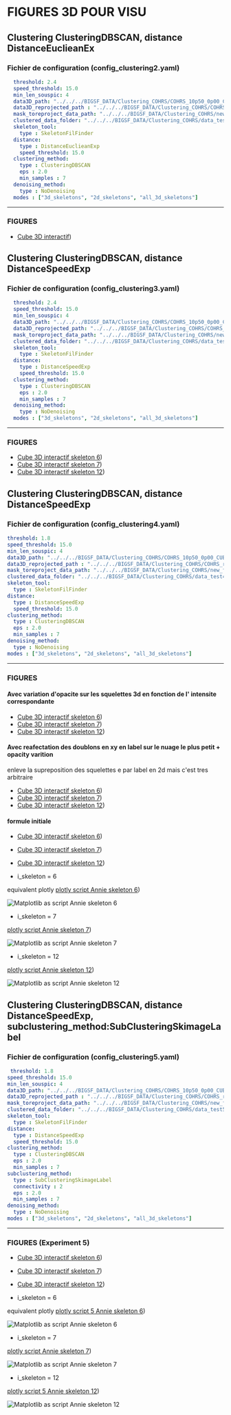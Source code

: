 # FIGURES 3D POUR VISU

## Clustering ClusteringDBSCAN, distance DistanceEuclieanEx

### Fichier de configuration (config_clustering2.yaml)

```yaml
  threshold: 2.4
  speed_threshold: 15.0
  min_len_souspic: 4
  data3D_path: "../../../BIGSF_DATA/Clustering_COHRS/COHRS_10p50_0p00_CUBE_3T2_R2.fit"
  data3D_reprojected_path : "../../../BIGSF_DATA/Clustering_COHRS/COHRS_reprojected_10p50_0p00_CUBE_3T2_R2.fit"
  mask_toreproject_data_path: "../../../BIGSF_DATA/Clustering_COHRS/new_full_mask_002011.fits"
  clustered_data_folder: "../../../BIGSF_DATA/Clustering_COHRS/data_test"
  skeleton_tool: 
    type : SkeletonFilFinder
  distance: 
    type : DistanceEuclieanExp
    speed_threshold: 15.0
  clustering_method: 
    type : ClusteringDBSCAN
    eps : 2.0
    min_samples : 7
  denoising_method: 
    type : NoDenoising
  modes : ["3d_skeletons", "2d_skeletons", "all_3d_skeletons"]
```

---

### FIGURES

- [Cube 3D interactif](https://multi-learn.github.io/figures/figure_ske6.html))


## Clustering ClusteringDBSCAN, distance DistanceSpeedExp


### Fichier de configuration (config_clustering3.yaml)

```yaml
  threshold: 2.4
  speed_threshold: 15.0
  min_len_souspic: 4
  data3D_path: "../../../BIGSF_DATA/Clustering_COHRS/COHRS_10p50_0p00_CUBE_3T2_R2.fit"
  data3D_reprojected_path: "../../../BIGSF_DATA/Clustering_COHRS/COHRS_reprojected_10p50_0p00_CUBE_3T2_R2.fit"
  mask_toreproject_data_path: "../../../BIGSF_DATA/Clustering_COHRS/new_full_mask_002011.fits"
  clustered_data_folder: "../../../BIGSF_DATA/Clustering_COHRS/data_test3"
  skeleton_tool: 
    type : SkeletonFilFinder
  distance: 
    type : DistanceSpeedExp
    speed_threshold: 15.0
  clustering_method: 
    type : ClusteringDBSCAN
    eps : 2.0
    min_samples : 7
  denoising_method: 
    type : NoDenoising
  modes : ["3d_skeletons", "2d_skeletons", "all_3d_skeletons"]
```
---

### FIGURES

- [Cube 3D interactif skeleton 6](https://multi-learn.github.io/figures/figure3_ske6.html))
- [Cube 3D interactif skeleton 7](https://multi-learn.github.io/figures/figure3_ske7.html))
- [Cube 3D interactif skeleton 12](https://multi-learn.github.io/figures/figure3_ske12.html))


## Clustering ClusteringDBSCAN, distance DistanceSpeedExp


### Fichier de configuration (config_clustering4.yaml)

```yaml
threshold: 1.8
speed_threshold: 15.0
min_len_souspic: 4
data3D_path: "../../../BIGSF_DATA/Clustering_COHRS/COHRS_10p50_0p00_CUBE_3T2_R2.fit"
data3D_reprojected_path : "../../../BIGSF_DATA/Clustering_COHRS/COHRS_reprojected_10p50_0p00_CUBE_3T2_R2.fit"
mask_toreproject_data_path: "../../../BIGSF_DATA/Clustering_COHRS/new_full_mask_002011.fits"
clustered_data_folder: "../../../BIGSF_DATA/Clustering_COHRS/data_test4"
skeleton_tool: 
  type : SkeletonFilFinder
distance: 
  type : DistanceSpeedExp
  speed_threshold: 15.0
clustering_method: 
  type : ClusteringDBSCAN
  eps : 2.0
  min_samples : 7
denoising_method: 
  type : NoDenoising
modes : ["3d_skeletons", "2d_skeletons", "all_3d_skeletons"]
```
---

### FIGURES

#### Avec variation d'opacite sur les squelettes 3d en fonction de l' intensite correspondante

- [Cube 3D interactif skeleton 6](https://multi-learn.github.io/figures/figure4bis_ske6.html))
- [Cube 3D interactif skeleton 7](https://multi-learn.github.io/figures/figure4bis_ske7.html))
- [Cube 3D interactif skeleton 12](https://multi-learn.github.io/figures/figure4bis_ske12.html))

#### Avec reafectation des doublons en xy en label sur le nuage le plus petit  + opacity varition
enleve la supreposition des squelettes e par label en 2d mais c'est tres arbitraire

- [Cube 3D interactif skeleton 6](https://multi-learn.github.io/figures/figure4ter_ske6.html))
- [Cube 3D interactif skeleton 7](https://multi-learn.github.io/figures/figure4ter_ske7.html))
- [Cube 3D interactif skeleton 12](https://multi-learn.github.io/figures/figure4ter_ske12.html)) 

#### formule initiale

- [Cube 3D interactif skeleton 6](https://multi-learn.github.io/figures/figure4_ske6.html))
- [Cube 3D interactif skeleton 7](https://multi-learn.github.io/figures/figure4_ske7.html))
- [Cube 3D interactif skeleton 12](https://multi-learn.github.io/figures/figure4_ske12.html))


- i_skeleton = 6
  
 equivalent plotly
 [plotly script Annie skeleton 6](https://multi-learn.github.io/figures/figureannie_ske6.html))

![Matplotlib as script Annie skeleton 6](figannie.png)

- i_skeleton = 7

 [plotly script Annie skeleton 7](https://multi-learn.github.io/figures/figureannie_ske7.html))
 
 ![Matplotlib as script Annie skeleton 7](figannie7.png)


- i_skeleton = 12

 [plotly script Annie skeleton 12](https://multi-learn.github.io/figures/figureannie_ske12.html))
 
 ![Matplotlib as script Annie skeleton 12](figannie12.png)

## Clustering ClusteringDBSCAN, distance DistanceSpeedExp, subclustering_method:SubClusteringSkimageLabel


### Fichier de configuration (config_clustering5.yaml)

```yaml
 threshold: 1.8
speed_threshold: 15.0
min_len_souspic: 4
data3D_path: "../../../BIGSF_DATA/Clustering_COHRS/COHRS_10p50_0p00_CUBE_3T2_R2.fit"
data3D_reprojected_path : "../../../BIGSF_DATA/Clustering_COHRS/COHRS_reprojected_10p50_0p00_CUBE_3T2_R2.fit"
mask_toreproject_data_path: "../../../BIGSF_DATA/Clustering_COHRS/new_full_mask_002011.fits"
clustered_data_folder: "../../../BIGSF_DATA/Clustering_COHRS/data_test5"
skeleton_tool: 
  type : SkeletonFilFinder
distance: 
  type : DistanceSpeedExp
  speed_threshold: 15.0
clustering_method: 
  type : ClusteringDBSCAN
  eps : 2.0
  min_samples : 7
subclustering_method:
  type : SubClusteringSkimageLabel
  connectivity : 2
  eps : 2.0
  min_samples : 7
denoising_method: 
  type : NoDenoising
modes : ["3d_skeletons", "2d_skeletons", "all_3d_skeletons"]

```
---

### FIGURES  (Experiment 5)

- [Cube 3D interactif skeleton 6](https://multi-learn.github.io/figures/figure5_ske6.html))
- [Cube 3D interactif skeleton 7](https://multi-learn.github.io/figures/figure5_ske7.html))
- [Cube 3D interactif skeleton 12](https://multi-learn.github.io/figures/figure5_ske12.html))

- i_skeleton = 6
  
 equivalent plotly
 [plotly script 5 Annie skeleton 6](https://multi-learn.github.io/figures/figureannie5_ske6.html))

![Matplotlib as script Annie skeleton 6](figannie5_6.png)

- i_skeleton = 7

 [plotly script Annie skeleton 7](https://multi-learn.github.io/figures/figureannie5_ske7.html))
 
 ![Matplotlib as script Annie skeleton 7](figannie5_7.png)


- i_skeleton = 12

 [plotly script 5 Annie skeleton 12](https://multi-learn.github.io/figures/figureannie5_ske12.html))
 
 ![Matplotlib as script Annie skeleton 12](figannie5_12.png)
